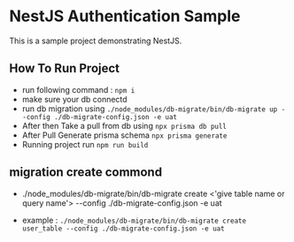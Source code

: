 # NestJS Authentication Sample

This is a sample project demonstrating NestJS.


## How To Run Project 
- run following command : `npm i`
- make sure your db connectd 
- run db migration using  `./node_modules/db-migrate/bin/db-migrate up --config ./db-migrate-config.json -e uat` 
- After then Take a pull from db using `npx prisma db pull`
- After Pull Generate prisma schema `npx prisma generate`
- Running project run  `npm run build`

## migration create commond 

 - ./node_modules/db-migrate/bin/db-migrate create <'give table name or query name'> --config ./db-migrate-config.json -e uat

- example : `./node_modules/db-migrate/bin/db-migrate create user_table --config ./db-migrate-config.json -e uat`